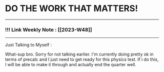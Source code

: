 
# DO THE WORK THAT MATTERS!

--- 
### !!! Link Weekly Note : [[2023-W48]]
---

Just Talking to Myself : 

What-sup bro. Sorry for not talking earlier. I'm currently doing pretty ok in terms of precalc and I just need to get ready for this physics test. If i do this, I will be able to make it through and actually end the quarter well.






